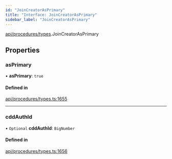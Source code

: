 ```yaml
---
id: "JoinCreatorAsPrimary"
title: "Interface: JoinCreatorAsPrimary"
sidebar_label: "JoinCreatorAsPrimary"
---
```


[api/procedures/types](../../../../../modules/API/Procedures/Types/Types.md).JoinCreatorAsPrimary

## Properties

### asPrimary

• **asPrimary**: ``true``

#### Defined in

[api/procedures/types.ts:1655](https://github.com/PolymeshAssociation/polymesh-sdk/blob/b55e63737/src/api/procedures/types.ts#L1655)

___

### cddAuthId

• `Optional` **cddAuthId**: `BigNumber`

#### Defined in

[api/procedures/types.ts:1656](https://github.com/PolymeshAssociation/polymesh-sdk/blob/b55e63737/src/api/procedures/types.ts#L1656)
